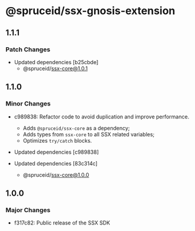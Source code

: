 # @spruceid/ssx-gnosis-extension

## 1.1.1

### Patch Changes

- Updated dependencies [b25cbde]
  - @spruceid/ssx-core@1.0.1

## 1.1.0

### Minor Changes

- c989838: Refactor code to avoid duplication and improve performance.

  - Adds `@spruceid/ssx-core` as a dependency;
  - Adds types from `ssx-core` to all SSX related variables;
  - Optimizes `try/catch` blocks.

- Updated dependencies [c989838]
- Updated dependencies [83c314c]
  - @spruceid/ssx-core@1.0.0

## 1.0.0

### Major Changes

- f317c82: Public release of the SSX SDK
